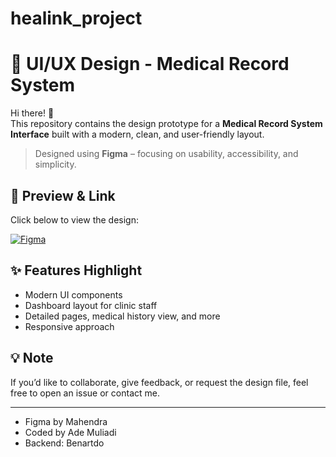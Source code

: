 # healink_project
# 🎨 UI/UX Design - Medical Record System

Hi there! 👋  
This repository contains the design prototype for a **Medical Record System Interface** built with a modern, clean, and user-friendly layout.

> Designed using **Figma** – focusing on usability, accessibility, and simplicity.

## 📎 Preview & Link

Click below to view the design:

[![Figma](https://img.shields.io/badge/Figma-%23a259ff?logo=figma&logoColor=white)](https://www.figma.com/design/0osxQFCUq9c4BDjcmyuoX6/Healink-Undiknas?node-id=0-1&t=EqCGF1CuC63feuay-1)

## ✨ Features Highlight
- Modern UI components
- Dashboard layout for clinic staff
- Detailed pages, medical history view, and more
- Responsive approach

## 💡 Note
If you’d like to collaborate, give feedback, or request the design file, feel free to open an issue or contact me.

---

- Figma by Mahendra
- Coded by Ade Muliadi
- Backend: Benartdo


